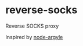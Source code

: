# reverse-socks
Reverse SOCKS proxy

Inspired by [node-argyle](https://github.com/tec27/node-argyle)


